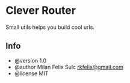 # Clever Router

Small utils helps you build cool urls.

## Info

* @version 1.0
* @author Milan Felix Sulc <rkfelix@gmail.com>
* @license MIT